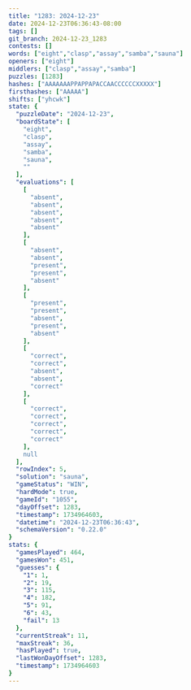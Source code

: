 ```yaml
---
title: "1283: 2024-12-23"
date: 2024-12-23T06:36:43-08:00
tags: []
git_branch: 2024-12-23_1283
contests: []
words: ["eight","clasp","assay","samba","sauna"]
openers: ["eight"]
middlers: ["clasp","assay","samba"]
puzzles: [1283]
hashes: ["AAAAAAAPPAPPAPACCAACCCCCCXXXXX"]
firsthashes: ["AAAAA"]
shifts: ["yhcwk"]
state: {
  "puzzleDate": "2024-12-23",
  "boardState": [
    "eight",
    "clasp",
    "assay",
    "samba",
    "sauna",
    ""
  ],
  "evaluations": [
    [
      "absent",
      "absent",
      "absent",
      "absent",
      "absent"
    ],
    [
      "absent",
      "absent",
      "present",
      "present",
      "absent"
    ],
    [
      "present",
      "present",
      "absent",
      "present",
      "absent"
    ],
    [
      "correct",
      "correct",
      "absent",
      "absent",
      "correct"
    ],
    [
      "correct",
      "correct",
      "correct",
      "correct",
      "correct"
    ],
    null
  ],
  "rowIndex": 5,
  "solution": "sauna",
  "gameStatus": "WIN",
  "hardMode": true,
  "gameId": "1055",
  "dayOffset": 1283,
  "timestamp": 1734964603,
  "datetime": "2024-12-23T06:36:43",
  "schemaVersion": "0.22.0"
}
stats: {
  "gamesPlayed": 464,
  "gamesWon": 451,
  "guesses": {
    "1": 1,
    "2": 19,
    "3": 115,
    "4": 182,
    "5": 91,
    "6": 43,
    "fail": 13
  },
  "currentStreak": 11,
  "maxStreak": 36,
  "hasPlayed": true,
  "lastWonDayOffset": 1283,
  "timestamp": 1734964603
}
---
```

<!-- more -->
